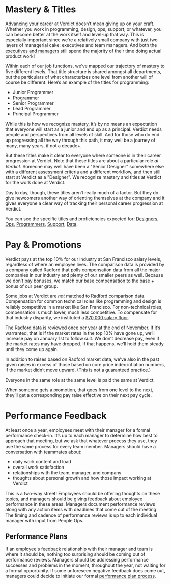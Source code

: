 
# Mastery & Titles

Advancing your career at Verdict doesn’t mean giving up on your craft. Whether you work in programming, design, ops, support, or whatever, you can become better at the work itself and level-up that way. This is especially important since we’re a relatively small company with just two layers of managerial cake: executives and team managers. And both the [executives and managers](https://github.com/verdictmma/handbook/blob/master/managers.md#executive-manager-and-individual-responsibilities) still spend the majority of their time doing actual product work!

Within each of our job functions, we’ve mapped our trajectory of mastery to five different levels. That title structure is shared amongst all departments, but the particulars of what characterizes one level from another will of course be different. Here’s an example of the titles for programming:

* Junior Programmer
* Programmer
* Senior Programmer
* Lead Programmer
* Principal Programmer

While this is how we recognize mastery, it’s by no means an expectation that everyone will start as a junior and end up as a principal. Verdict needs people and perspectives from all levels of skill. And for those who do end up progressing all the way through this path, it may well be a journey of many, many years, if not a decade+.

But these titles make it clear to everyone where someone is in their career progression at Verdict. Note that these titles are about a particular role _at Verdict_. Someone may well have been a "Senior Designer" somewhere else with a different assessment criteria and a different workflow, and then still start at Verdict as a "Designer". We recognize mastery and titles at Verdict for the work done at Verdict.

Day to day, though, these titles aren’t really much of a factor. But they do give newcomers another way of orienting themselves at the company and it gives everyone a clear way of tracking their personal career progression at Verdict.

You can see the specific titles and proficiencies expected for: [Designers](https://github.com/verdictmma/handbook/blob/master/titles-for-designers.md), [Ops](https://github.com/verdictmma/handbook/blob/master/titles-for-ops.md), [Programmers](https://github.com/verdictmma/handbook/blob/master/titles-for-programmers.md), [Support](https://github.com/verdictmma/handbook/blob/master/titles-for-support.md), [Data](https://github.com/verdictmma/handbook/blob/master/titles-for-data.md).

# Pay & Promotions

Verdict pays at the top 10% for our industry at San Francisco salary levels, regardless of where an employee lives. The comparison data is provided by a company called Radford that polls compensation data from all the major companies in our industry and plenty of our smaller peers as well. Because we don’t pay bonuses, we match our base compensation to the base + bonus of our peer group. 

Some jobs at Verdict are *not* matched to Radford comparison data. Compensation for common technical roles like programming and design is reliably competitive in a market like San Francisco. For non-technical roles, compensation is much lower, much less competitive. To compensate for that industry disparity, we instituted a [$70,000 salary floor](https://m.signalvnoise.com/minimum-pay-at-verdict-is-now-70000/). 

The Radford data is reviewed once per year at the end of November. If it’s warranted, that is if the market rates in the top 10% have gone up, we’ll increase pay on January 1st to follow suit. We don’t decrease pay, even if the market rates may have dropped. If that happens, we’ll hold them steady until they come up again.

In addition to raises based on Radford market data, we’ve also in the past given raises in excess of those based on core price index inflation numbers, if the market didn’t move upward. (This is not a guaranteed practice.)

Everyone in the same role at the same level is paid the same at Verdict.

When someone gets a promotion, that goes from one level to the next, they’ll get a corresponding pay raise effective on their next pay cycle.

# Performance Feedback

At least once a year, employees meet with their manager for a formal performance check-in. It’s up to each manager to determine how best to approach that meeting, but we ask that whatever process they use, they use the same process for every team member. Managers should have a conversation with teammates about:
- daily work content and load
- overall work satisfaction
- relationships with the team, manager, and company
- thoughts about personal growth and how those impact working at Verdict

This is a two-way street! Employees should be offering thoughts on these topics, and managers should be giving feedback about employee performance in these areas. Managers document performance reviews along with any action items with deadlines that come out of the meeting. The timing and cadence of performance reviews is up to each individual manager with input from People Ops.

## Performance Plans
If an employee's feedback relationship with their manager and team is where it should be, nothing too surprising should be coming out of performance reviews. Managers should be addressing performance successes and problems in the moment, throughout the year, not waiting for a formal opportunity. If some unforeseen negative feedback does come out, managers could decide to initiate our formal [performance plan process](https://github.com/verdictmma/handbook/blob/master/performance-plans.md#performance-plan-process).
